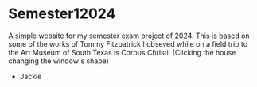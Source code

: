 # Semester12024
A simple website for my semester exam project of 2024. This is based on some of the works of Tommy Fitzpatrick I obseved while on a field trip to the Art Museum of South Texas is Corpus Christi. (Clicking the house changing the window's shape) 
- Jackie

